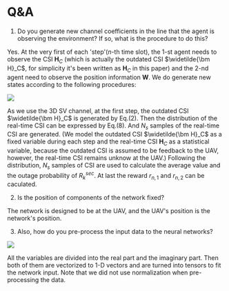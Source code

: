 # Q&A
1. Do you generate new channel coefficients in the line that the agent is observing the environment? If so, what is the procedure to do this? 

Yes.
At the very first of each 'step'($n$-th time slot), the 1-st agent needs to observe the CSI ${\bm H}_C$ (which is actually the outdated CSI $\widetilde{\bm H}_C$, for simplicity it's been written as ${\bm H}_C$ in this paper) and the 2-nd agent need to observe the position information ${\bm W}$. We do generate new states according to the following procedures:

![](https://cdn.jsdelivr.net/gh/Brook1711/fig_for_blog/img/20210607133822.png)

As we use the 3D SV channel, at the first step, the outdated CSI $\widetilde{\bm H}_C$ is generated by Eq.(2). Then the distribution of the real-time CSI can be expressed by Eq.(8). And $N_s$ samples of the real-time CSI are generated. (We model the outdated CSI $\widetilde{\bm H}_C$ as a fixed variable during each step and the real-time CSI ${\bm H}_C$ as a statistical variable, because the outdated CSI is assumed to be feedback to the UAV, however, the real-time CSI remains unknow at the UAV.) Following the distribution, $N_s$ samples of CSI are used to calculate the average value and the outage probability of $R_k^{sec}$. At last the reward $r_{n,1}$ and $r_{n,2}$ can be caculated.

2. Is the position of components of the network fixed?

The network is designed to be at the UAV, and the UAV's position is the network's position.

3. Also, how do you pre-process the input data to the neural networks?

![](https://cdn.jsdelivr.net/gh/Brook1711/fig_for_blog/img/20210607135802.png)

All the variables are divided into the real part and the imaginary part. Then both of them are vectorized to 1-D vectors and are turned into tensors to fit the network input. Note that we did not use normalization when pre-processing the data.